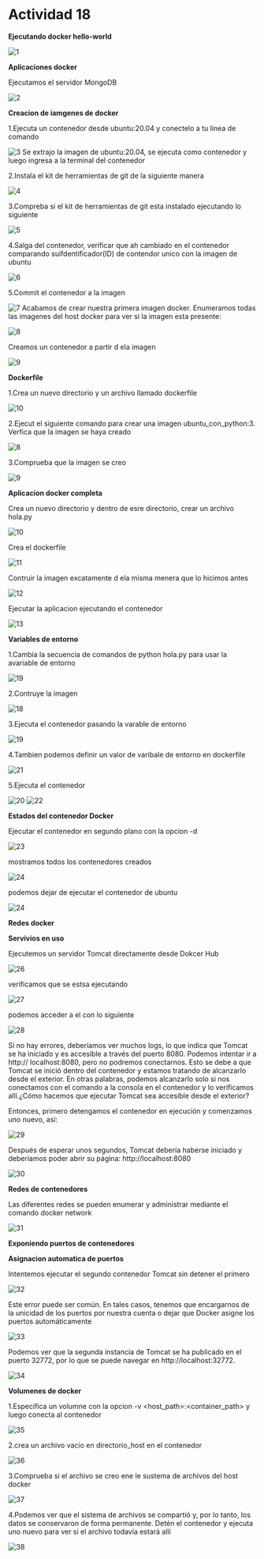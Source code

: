 # Actividad 18

**Ejecutando docker hello-world**

![1](imagenes/1.JPG)

**Aplicaciones docker**

Ejecutamos el servidor MongoDB

![2](imagenes/2.JPG)

**Creacion de iamgenes de docker**

1.Ejecuta un contenedor desde ubuntu:20.04 y conectelo a tu linea de comando

![3](imagenes/3.JPG)
Se extrajo la imagen de ubuntu:20.04, se ejecuta como contenedor y luego ingresa a la terminal del contenedor

2.Instala el kit de herramientas de git de la siguiente manera

![4](imagenes/4.JPG)

3.Compreba si el kit de herramientas de git esta instalado ejecutando lo siguiente

![5](imagenes/5.JPG)

4.Salga del contenedor, verificar que ah cambiado en el contenedor comparando suifdentificador(ID) de contendor unico con la imagen de ubuntu

![6](imagenes/6.JPG)

5.Commit el contenedor a la imagen

![7](imagenes/7.JPG)
Acabamos de crear nuestra primera imagen docker. Enumeramos todas las imagenes del host docker para ver si la imagen esta presente:

![8](imagenes/8.JPG)

Creamos un contenedor a partir d ela imagen

![9](imagenes/9.JPG)

**Dockerfile**

1.Crea un nuevo directorio y un archivo llamado dockerfile

![10](imagenes/10.JPG)

2.Ejecut el siguiente comando para crear una imagen ubuntu_con_python:3. Verfica que la imagen se haya creado

![8](imagenes/11.JPG)

3.Comprueba que la imagen se creo

![9](imagenes/12.JPG)

**Aplicacion docker completa**

Crea un nuevo directorio y dentro de esre directorio, crear un archivo hola.py

![10](imagenes/13.JPG)

Crea el dockerfile

![11](imagenes/14.JPG)

Contruir la imagen excatamente d ela misma menera que lo hicimos antes

![12](imagenes/15.JPG)

Ejecutar la aplicacion ejecutando el contenedor

![13](imagenes/16.JPG)

**Variables de entorno**

1.Cambia la secuencia de comandos de python hola.py para usar la avariable de entorno

![19](imagenes/19.JPG)

2.Contruye la imagen

![18](imagenes/17.JPG)

3.Ejecuta el contenedor pasando la varable de entorno

![19](imagenes/18.JPG)

4.Tambien podemos definir un valor de varibale de entorno en dockerfile

![21](imagenes/212.JPG)

5.Ejecuta el contenedor

![20](imagenes/20.JPG)
![22](imagenes/21.JPG)

**Estados del contenedor Docker**

Ejecutar el contenedor en segundo plano con la opcion -d

![23](imagenes/22.JPG)

mostramos todos los contenedores creados

![24](imagenes/23.JPG)

podemos dejar de ejecutar el contenedor de ubuntu

![24](imagenes/24.JPG)

**Redes docker**

**Servivios en uso**

Ejecutemos un servidor Tomcat directamente desde Dokcer Hub

![26](imagenes/26.JPG)

verificamos que se estsa ejecutando

![27](imagenes/27.JPG)

podemos acceder a el con lo siguiente

![28](imagenes/28.JPG)

Si no hay errores, deberíamos ver muchos logs, lo que indica que Tomcat se ha iniciado y es accesible a través del puerto 8080. Podemos intentar ir a http:// localhost:8080, pero no podremos conectarnos. Esto se debe a que Tomcat se inició dentro del contenedor y estamos tratando de alcanzarlo desde el exterior. En otras palabras, podemos alcanzarlo solo si nos conectamos con el comando a la consola en el contenedor y lo verificamos allí.¿Cómo hacemos que ejecutar Tomcat sea accesible desde el exterior?

Entonces, primero detengamos el contenedor en ejecución y comenzamos uno nuevo, así:

![29](imagenes/29.JPG)

Después de esperar unos segundos, Tomcat debería haberse iniciado y deberíamos poder abrir su
página: http://localhost:8080

![30](imagenes/30.JPG)

**Redes de contenedores**

Las diferentes redes se pueden enumerar y administrar mediante el comando docker network

![31](imagenes/31.JPG)

**Exponiendo puertos de contenedores**

**Asignacion automatica de puertos**

Intentemos ejecutar el segundo contenedor Tomcat sin detener el primero

![32](imagenes/32.JPG)

Este error puede ser común. En tales casos, tenemos que encargarnos de la unicidad de los puertos por
nuestra cuenta o dejar que Docker asigne los puertos automáticamente

![33](imagenes/33.JPG)

Podemos ver que la segunda instancia de Tomcat se ha publicado en el puerto 32772, por lo que se
puede navegar en http://localhost:32772.

![34](imagenes/34.JPG)

**Volumenes de docker**

1.Especifica un volumne con la opcion -v <host_path>:<container_path> y luego conecta al contenedor

![35](imagenes/35.JPG)

2.crea un archivo vacio en directorio_host en el contenedor

![36](imagenes/36.JPG)

3.Comprueba si el archivo se creo ene le sustema de archivos del host docker

![37](imagenes/37.JPG)

4.Podemos ver que el sistema de archivos se compartió y, por lo tanto, los datos se conservaron de forma permanente. Detén el contenedor y ejecuta uno nuevo para ver si el archivo todavía estará allí

![38](imagenes/38.JPG)